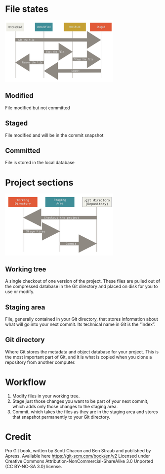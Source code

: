 # File states
<img src="screenshots/file-states.png" width="350" height="200">

## Modified
File modified but not committed

## Staged
File modified and will be in the commit snapshot

## Committed
File is stored in the local database

# Project sections
<img src="screenshots/project-sections.png" width="350" height="200">

## Working tree
A single checkout of one version of the project.
These files are pulled out of the compressed database in the Git directory and placed on disk for you to use or modify.

## Staging area
File, generally contained in your Git directory, that stores information about what will go into your next commit.
Its technical name in Git is the “index”.

## Git directory
Where Git stores the metadata and object database for your project.
This is the most important part of Git, and it is what is copied when you clone a repository from another computer.

# Workflow
1. Modify files in your working tree.
2. Stage just those changes you want to be part of your next commit, which adds only those changes to the staging area.
3. Commit, which takes the files as they are in the staging area and stores that snapshot permanently to your Git directory.

# Credit
Pro Git book, written by Scott Chacon and Ben Straub and published by Apress.
Available here https://git-scm.com/book/en/v2
Licensed under Creative Commons Attribution-NonCommercial-ShareAlike 3.0 Unported (CC BY-NC-SA 3.0) license.
